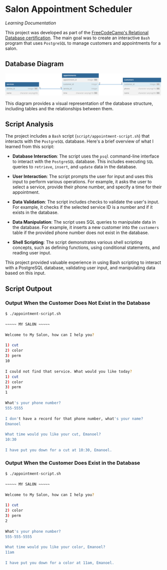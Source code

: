 # Salon Appointment Scheduler 

*Learning Documentation*

This project was developed as part of the [FreeCodeCamp's Relational Database certification](https://www.freecodecamp.org/learn/relational-database/). The main goal was to create an interactive `Bash` program that uses `PostgreSQL` to manage customers and appointments for a salon.

## Database Diagram

![salon-database-diagram.svg](images%2Fsalon-database-diagram.svg)

This diagram provides a visual representation of the database structure, including tables and the relationships between them.

## Script Analysis

The project includes a `Bash` script (`script/appointment-script.sh`) that interacts with the `PostgreSQL` database. Here's a brief overview of what I learned from this script:

- **Database Interaction**: The script uses the `psql` command-line interface to interact with the `PostgreSQL` database. This includes executing `SQL` queries to `retrieve`, `insert`, and `update` data in the database.

- **User Interaction**: The script prompts the user for input and uses this input to perform various operations. For example, it asks the user to select a service, provide their phone number, and specify a time for their appointment.

- **Data Validation**: The script includes checks to validate the user's input. For example, it checks if the selected service ID is a number and if it exists in the database.

- **Data Manipulation**: The script uses SQL queries to manipulate data in the database. For example, it inserts a new customer into the `customers` table if the provided phone number does not exist in the database.

- **Shell Scripting**: The script demonstrates various shell scripting concepts, such as defining functions, using conditional statements, and reading user input.

This project provided valuable experience in using Bash scripting to interact with a PostgreSQL database, validating user input, and manipulating data based on this input.

## Script Outpout

### Output When the Customer Does Not Exist in the Database

```bash
$ ./appointment-script.sh 

~~~~~ MY SALON ~~~~~

Welcome to My Salon, how can I help you?

1) cut
2) color
3) perm
10

I could not find that service. What would you like today?
1) cut
2) color
3) perm
1

What's your phone number?
555-5555

I don't have a record for that phone number, what's your name?
Emanoel

What time would you like your cut, Emanoel?
10:30

I have put you down for a cut at 10:30, Emanoel.
```

### Output When the Customer Does Exist in the Database

```bash
$ ./appointment-script.sh 

~~~~~ MY SALON ~~~~~

Welcome to My Salon, how can I help you?

1) cut
2) color
3) perm
2

What's your phone number?
555-555-5555

What time would you like your color, Emanoel?
11am

I have put you down for a color at 11am, Emanoel.
```